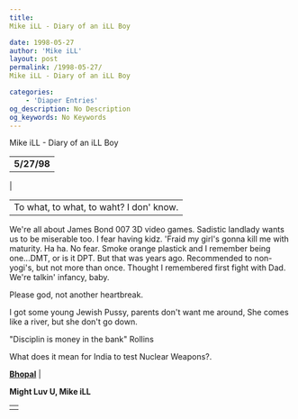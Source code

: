 ```yaml
---
title: 
Mike iLL - Diary of an iLL Boy

date: 1998-05-27
author: 'Mike iLL'
layout: post
permalink: /1998-05-27/
Mike iLL - Diary of an iLL Boy

categories:
    - 'Diaper Entries'
og_description: No Description
og_keywords: No Keywords
---
```

<style>
body {
  background-color: ;
  color: ;
}
a {
  color: ;
}
a:active {
  color: ;
}
a:visited {
  color: ;
}
</style>



Mike iLL - Diary of an iLL Boy








|  |
| --- |
|  **5/27/98**
 |

  
  



|  |
| --- |
| To what, to what, to waht? I don' know.

We're all about James Bond 007 3D video games. Sadistic landlady wants us to be miserable too. I fear having kidz.
'Fraid my girl's gonna kill me with maturity. Ha ha. No fear. Smoke orange plastick and I remember being one...DMT, or is it DPT. But that was years ago.
Recommended to non-yogi's, but not more than once. Thought I remembered first fight with Dad. We're talkin' infancy, baby.


Please god, not another heartbreak.

I got some young Jewish Pussy, parents don't want me around, She comes like a river, but she don't go down.

"Disciplin is money in the bank" Rollins

What does it mean for India to test Nuclear Weapons?.

[**Bhopal**](http://www.essential.org/monitor/hyper/mm1294.html#ed)
 |


 **Might Luv U, Mike iLL**

  



|  |
| --- |
|  |


  

  

  

  







